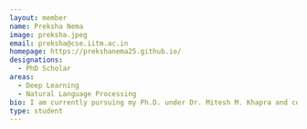 ```yaml
---
layout: member
name: Preksha Nema
image: preksha.jpeg
email: preksha@cse.iitm.ac.in
homepage: https://prekshanema25.github.io/
designations: 
  - PhD Scholar
areas:
  - Deep Learning
  - Natural Language Processing
bio: I am currently pursuing my Ph.D. under Dr. Mitesh M. Khapra and co-guided by Dr. Balaraman Ravindran at IIT Madras. I joined IIT Madras as an M.Tech in July 2015, and then converted to Ph.D. programme in March 2017. My area of research is Deep learning for NLP. Currently my work is focussed on modelling better attention mechanism techniques for different Natural Language Generation tasks. 
type: student
---
```

